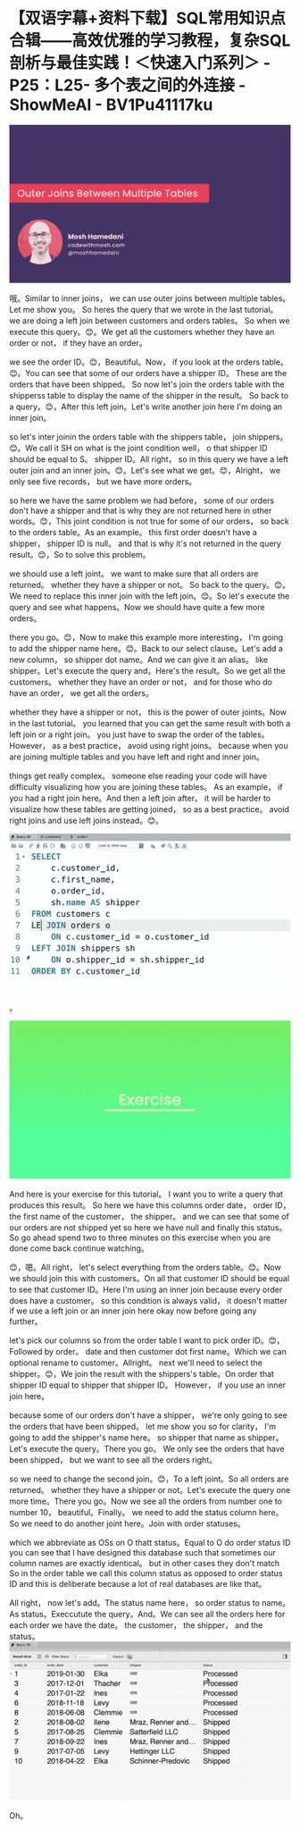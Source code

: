 # 【双语字幕+资料下载】SQL常用知识点合辑——高效优雅的学习教程，复杂SQL剖析与最佳实践！＜快速入门系列＞ - P25：L25- 多个表之间的外连接 - ShowMeAI - BV1Pu41117ku

![](img/f6bd3bb20257fc5641e595994cdeaef6_0.png)

哦。Similar to inner joins， we can use outer joins between multiple tables。 Let me show you。 So heres the query that we wrote in the last tutorial。 we are doing a left join between customers and orders tables。 So when we execute this query。😊。We get all the customers whether they have an order or not， if they have an order。

 we see the order ID。😊，Beautiful。Now， if you look at the orders table。😊。You can see that some of our orders have a shipper ID。 These are the orders that have been shipped。 So now let's join the orders table with the shipperss table to display the name of the shipper in the result。 So back to a query。😊，After this left join。Let's write another join here I'm doing an inner join。

 so let's inter joinin the orders table with the shippers table， join shippers。😊。We call it SH on what is the joint condition well， o that shipper ID should be equal to S。 shipper ID。All right， so in this query we have a left outer join and an inner join。😊。Let's see what we get。😊，Alright， we only see five records， but we have more orders。

 so here we have the same problem we had before， some of our orders don't have a shipper and that is why they are not returned here in other words。😊，This joint condition is not true for some of our orders， so back to the orders table。As an example。 this first order doesn't have a shipper， shipper ID is null。 and that is why it's not returned in the query result。😊，So to solve this problem。

 we should use a left joint。 we want to make sure that all orders are returned。 whether they have a shipper or not。 So back to the query。😊。We need to replace this inner join with the left join。😊。So let's execute the query and see what happens。Now we should have quite a few more orders。

 there you go。😊，Now to make this example more interesting， I'm going to add the shipper name here。😊。Back to our select clause。Let's add a new column， so shipper dot name。And we can give it an alias。 like shipper。Let's execute the query and。Here's the result。So we get all the customers。 whether they have an order or not， and for those who do have an order， we get all the orders。

 whether they have a shipper or not， this is the power of outer joints。Now in the last tutorial。 you learned that you can get the same result with both a left join or a right join。 you just have to swap the order of the tables。 However， as a best practice， avoid using right joins。 because when you are joining multiple tables and you have left and right and inner join。

 things get really complex。 someone else reading your code will have difficulty visualizing how you are joining these tables。 As an example， if you had a right join here。And then a left join after。 it will be harder to visualize how these tables are getting joined， so as a best practice。 avoid right joins and use left joins instead。😊。

![](img/f6bd3bb20257fc5641e595994cdeaef6_2.png)

。

![](img/f6bd3bb20257fc5641e595994cdeaef6_4.png)

And here is your exercise for this tutorial。 I want you to write a query that produces this result。 So here we have this columns order date， order ID， the first name of the customer， the shipper。 and we can see that some of our orders are not shipped yet so here we have null and finally this status。 So go ahead spend two to three minutes on this exercise when you are done come back continue watching。

😊，嗯。All right， let's select everything from the orders table。😊。Now we should join this with customers。On all that customer ID should be equal to see that customer ID。Here I'm using an inner join because every order does have a customer。 so this condition is always valid， it doesn't matter if we use a left join or an inner join here okay now before going any further。

 let's pick our columns so from the order table I want to pick order ID。😊，Followed by order。 date and then customer dot first name。Which we can optional rename to customer。Allright。 next we'll need to select the shipper。😊，We join the result with the shippers's table。On order that shipper ID equal to shipper that shipper ID。 However， if you use an inner join here。

 because some of our orders don't have a shipper， we're only going to see the orders that have been shipped。 let me show you so for clarity， I'm going to add the shipper's name here。 so shipper that name as shipper。Let's execute the query。There you go。 We only see the orders that have been shipped， but we want to see all the orders right。

 so we need to change the second join。😊，To a left joint。So all orders are returned。 whether they have a shipper or not。Let's execute the query one more time。There you go。Now we see all the orders from number one to number 10， beautiful。Finally。 we need to add the status column here。So we need to do another joint here。Join with order statuses。

 which we abbreviate as OSs on O thatt status。Equal to O do order status ID you can see that I have designed this database such that sometimes our column names are exactly identical。 but in other cases they don't match So in the order table we call this column status as opposed to order status ID and this is deliberate because a lot of real databases are like that。

All right， now let's add。The status name here， so order status to name。As status。Execcutute the query。And。We can see all the orders here for each order we have the date。 the customer， the shipper， and the status。![](img/f6bd3bb20257fc5641e595994cdeaef6_6.png)

Oh。